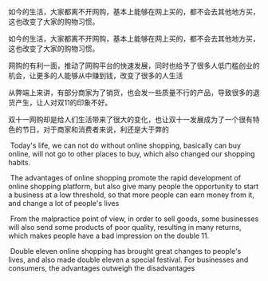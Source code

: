 如今的生活，大家都离不开网购，基本上能够在网上买的，都不会去其他地方买，这也改变了大家的购物习惯。

如今的生活，大家都离不开网购，基本上能够在网上买的，都不会去其他地方买，这也改变了大家的购物习惯。

网购的有利一面，推动了网购平台的快速发展，同时也给予了很多人低门槛创业的机会，让更多的人能够从中赚到钱，改变了很多的人生活

从弊端上来讲，有部分商家为了销货，也会发一些质量不行的产品，导致很多的退货产生，让人对双11的印象不好。

双十一网购却是给人们生活带来了很大的变化，也让双十一发展成为了一个很有特色的节日，对于商家和消费者来说，利还是大于弊的

​	Today's life, we can not do without online shopping, basically can buy online, will not go to other places to buy, which also changed our shopping habits.

​	The advantages of online shopping promote the rapid development of online shopping platform, but also give many people the opportunity to start a business at a low threshold, so that more people can earn money from it, and change a lot of people's lives

​	From the malpractice point of view, in order to sell goods, some businesses will also send some products of poor quality, resulting in many returns, which makes people have a bad impression on the double 11.

​	Double eleven online shopping has brought great changes to people's lives, and also made double eleven a special festival. For businesses and consumers, the advantages outweigh the disadvantages